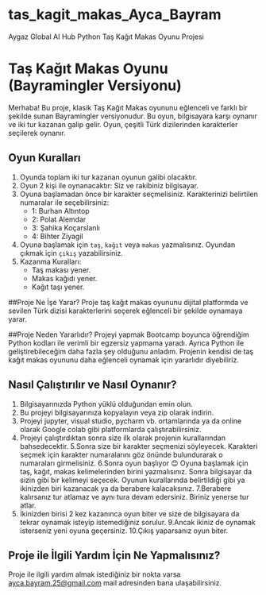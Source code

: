 # tas_kagit_makas_Ayca_Bayram

Aygaz Global AI Hub Python Taş Kağıt Makas Oyunu Projesi

# Taş Kağıt Makas Oyunu (Bayramingler Versiyonu)

Merhaba! Bu proje, klasik Taş Kağıt Makas oyununu eğlenceli ve farklı bir şekilde sunan Bayramingler versiyonudur. Bu oyun, bilgisayara karşı oynanır ve iki tur kazanan galip gelir. Oyun, çeşitli Türk dizilerinden karakterler seçilerek oynanır.

## Oyun Kuralları

1. Oyunda toplam iki tur kazanan oyunun galibi olacaktır.
2. Oyun 2 kişi ile oynanacaktır: Siz ve rakibiniz bilgisayar.
3. Oyuna başlamadan önce bir karakter seçmelisiniz. Karakterinizi belirtilen numaralar ile seçebilirsiniz:
   - 1: Burhan Altıntop
   - 2: Polat Alemdar
   - 3: Şahika Koçarslanlı
   - 4: Bihter Ziyagil
4. Oyuna başlamak için `taş`, `kağıt` veya `makas` yazmalısınız. Oyundan çıkmak için `çıkış` yazabilirsiniz.
5. Kazanma Kuralları:
   - Taş makası yener.
   - Makas kağıdı yener.
   - Kağıt taşı yener.

##Proje Ne İşe Yarar?
Proje taş kağıt makas oyununu dijital platformda ve sevilen Türk dizisi karakterlerini seçerek eğlenceli bir şekilde oynamaya yarar.

##Proje Neden Yararlıdır?
Projeyi yapmak Bootcamp boyunca öğrendiğim Python kodları ile verimli bir egzersiz yapmama yaradı. Ayrıca Python ile geliştirebileceğim daha fazla şey olduğunu anladım. Projenin kendisi de taş kağıt makas oyununu daha eğlenceli oynamak için  yararlıdır diyebiliriz.

## Nasıl Çalıştırılır ve Nasıl Oynanır?

1. Bilgisayarınızda Python yüklü olduğundan emin olun.
2. Bu projeyi bilgisayarınıza kopyalayın veya zip olarak indirin.
3. Projeyi jupyter, visual studio, pycharm vb. ortamlarında ya da online olarak Google colab gibi platformlarda çalıştırabilirsiniz.
4. Projeyi çalıştırdıktan sonra size ilk olarak projenin kurallarından bahsedecektir.
5.Sonra size bir karakter seçmenizi söyleyecek. Karakteri seçmek için karakter numaralarını göz önünde bulundurarak o numaraları girmelisiniz.
6.Sonra oyun başlıyor 😊 Oyuna başlamak için taş, kağıt, makas kelimelerinden birini yazmalısınız. Sonra bilgisayar da sizin gibi bir kelimeyi seçecek. Oyunun kurallarında belirtildiği gibi ya ikinizden biri kazanacak ya da berabere kalacaksınız.
7.Berabere kalırsanız tur atlamaz ve aynı tura devam edersiniz. Biriniz yenerse tur atlar.
8. İkinizden birisi 2 kez kazanınca oyun biter ve size de bilgisayara da tekrar oynamak isteyip istemediğiniz sorulur.
9.Ancak ikiniz de oynamak isterseniz yeni oyuna geçersiniz.
10.Çıkış yaparsanız oyun biter.
   
## Proje ile İlgili Yardım İçin Ne Yapmalısınız?

Proje ile ilgili yardım almak istediğiniz bir nokta varsa ayca.bayram.25@gmail.com mail adresinden bana ulaşabilirsiniz.
